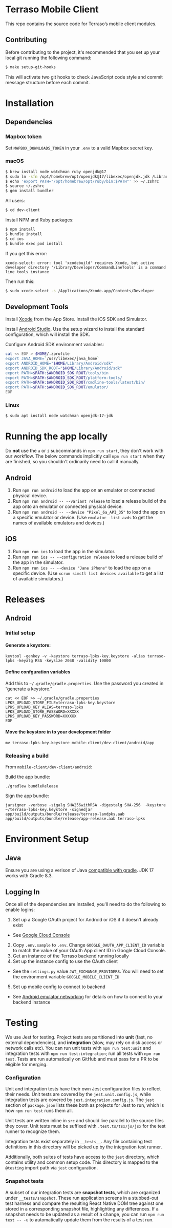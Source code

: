 # Terraso Mobile Client

This repo contains the source code for Terraso’s mobile client modules.

## Contributing

Before contributing to the project, it's recommended that you set up
your local git running the following command:

```sh
$ make setup-git-hooks
```

This will activate two git hooks to check JavaScript code
style and commit message structure before each commit.

# Installation

## Dependencies

### Mapbox token

Set `MAPBOX_DOWNLOADS_TOKEN` in your `.env` to a valid Mapbox secret key.

### macOS

```sh
$ brew install node watchman ruby openjdk@17
$ sudo ln -sfn /opt/homebrew/opt/openjdk@17/libexec/openjdk.jdk /Library/Java/JavaVirtualMachines/openjdk-17.jdk
$ echo 'export PATH="/opt/homebrew/opt/ruby/bin:$PATH"' >> ~/.zshrc
$ source ~/.zshrc
$ gem install bundler
```

All users:

```sh
$ cd dev-client
```

Install NPM and Ruby packages:

```sh
$ npm install
$ bundle install
$ cd ios
$ bundle exec pod install
```

If you get this error:

```
xcode-select: error: tool 'xcodebuild' requires Xcode, but active developer directory '/Library/Developer/CommandLineTools' is a command line tools instance
```

Then run this:

```sh
$ sudo xcode-select -s /Applications/Xcode.app/Contents/Developer
```

## Development Tools

Install [Xcode](https://apps.apple.com/us/app/xcode/id497799835?mt=12) from the App Store. Install the iOS SDK and Simulator.

Install [Android Studio](https://developer.android.com/studio). Use the setup wizard to install the standard configuration, which will install the SDK.

Configure Android SDK environment variables:

```sh
cat << EOF > $HOME/.zprofile
export JAVA_HOME=`/usr/libexec/java_home`
export ANDROID_HOME="$HOME/Library/Android/sdk"
export ANDROID_SDK_ROOT="$HOME/Library/Android/sdk"
export PATH=$PATH:$ANDROID_SDK_ROOT/tools/bin
export PATH=$PATH:$ANDROID_SDK_ROOT/platform-tools/
export PATH=$PATH:$ANDROID_SDK_ROOT/cmdline-tools/latest/bin/
export PATH=$PATH:$ANDROID_SDK_ROOT/emulator/
EOF
```

### Linux

```sh
$ sudo apt install node watchman openjdk-17-jdk
```

# Running the app locally

Do **not** use the `a` or `i` subcommands in `npm run start`, they don't work with our workflow.
The below commands implicitly call `npm run start` when they are finished, so you shouldn't ordinarily need to call it manually.

## Android

1. Run `npm run android` to load the app on an emulator or connnected physical device.
2. Run `npm run android -- --variant release` to load a release build of the app onto an emulator or connected physical device.
3. Run `npm run android -- --device "Pixel_6a_API_35"` to load the app on a specific emulator or device. (Use `emulator -list-avds` to get the names of available emulators and devices.)

## iOS

1. Run `npm run ios` to load the app in the simulator.
2. Run `npm run ios -- --configuration release` to load a release build of the app in the simulator.
3. Run `npm run ios -- --device "Jane iPhone"` to load the app on a specific device. (Use `xcrun simctl list devices available` to get a list of available simulators.)

# Releases

## Android

### Initial setup

#### Generate a keystore:

```
keytool -genkey -v -keystore terraso-lpks-key.keystore -alias terraso-lpks -keyalg RSA -keysize 2048 -validity 10000
```

#### Define confguration variables

Add this to `~/.gradle/gradle.properties`. Use the password you created in “generate a keystore.”

```
cat << EOF >> ~/.gradle/gradle.properties
LPKS_UPLOAD_STORE_FILE=terraso-lpks-key.keystore
LPKS_UPLOAD_KEY_ALIAS=terraso-lpks
LPKS_UPLOAD_STORE_PASSWORD=XXXXX
LPKS_UPLOAD_KEY_PASSWORD=XXXXXX
EOF
```

#### Move the keystore in to your development folder

```
mv terraso-lpks-key.keystore mobile-client/dev-client/android/app
```

### Releasing a build

From `mobile-client/dev-client/android`:

Build the app bundle:

```
./gradlew bundleRelease
```

Sign the app bundle:

```
jarsigner -verbose -sigalg SHA256withRSA -digestalg SHA-256  -keystore ~/terraso-lpks-key.keystore -signedjar app/build/outputs/bundle/release/terraso-landpks.aab  app/build/outputs/bundle/release/app-release.aab terraso-lpks
```

# Environment Setup

## Java

Ensure you are using a verison of Java [compatible with gradle](https://docs.gradle.org/current/userguide/compatibility.html). JDK 17 works with Gradle 8.3.

## Logging In

Once all of the dependencies are installed, you'll need to do the following to enable logins:

1. Set up a Google OAuth project for Android or iOS if it doesn't already exist

- See [Google Cloud Console](https://console.cloud.google.com/)

2. Copy `.env.sample` to `.env`. Change `GOOGLE_OAUTH_APP_CLIENT_ID` variable to match the value of your OAuth App client ID in Google Cloud Console.
3. Get an instance of the Terraso backend running locally
4. Set up the instance config to use the OAuth client

- See the `settings.py` value `JWT_EXCHANGE_PROVIDERS`. You will need to set the environment variable `GOOGLE_MOBILE_CLIENT_ID`

5. Set up mobile config to connect to backend

- See [Android emulator networking](https://developer.android.com/studio/run/emulator-networking.html) for details on how to connect to your backend instance

# Testing

We use Jest for testing. Project tests are partitioned into **unit** (fast, no external dependencies), and **integration** (slow, may rely on disk access or network calls etc). You can run unit tests with `npm run test:unit` and integration tests with `npm run test:integration`; run all tests with `npm run test`. Tests are run automatically on GitHub and must pass for a PR to be eligible for merging.

### Configuration

Unit and integration tests have their own Jest configuration files to reflect their needs. Unit tests are covered by the `jest.unit.config.js`, while integration tests are covered by `jest.integration.config.js`. The `jest` section of `package.json` lists these both as projects for Jest to run, which is how `npm run test` runs them all.

Unit tests are written inline in `src` and should live parallel to the source files they cover. Unit tests must be suffixed with `.test.ts/tsx/js/jsx` for the test runner to recognize them.

Integration tests exist separately in `__tests__`. Any file containing test definitions in this directory will be picked up by the integration test runner.

Additionally, both suites of tests have access to the `jest` directory, which contains utility and common setup code. This directory is mapped to the `@testing` import path via `jest` configuration.

### Snapshot tests

A subset of our integration tests are **snapshot tests**, which are organized under `__tests/snapshot`. These run application screens in a stubbed-out test harness and compare the resulting React Native DOM tree against one stored in a corresponding snapshot file, highlighting any differences. If a snapshot needs to be updated as a result of a change, you can run `npm run test -- -u` to automatically update them from the results of a test run.
